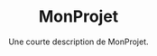<h1 style="text-align: center;">MonProjet</h1>
<p style="text-align: center;">Une courte description de MonProjet.</p>
